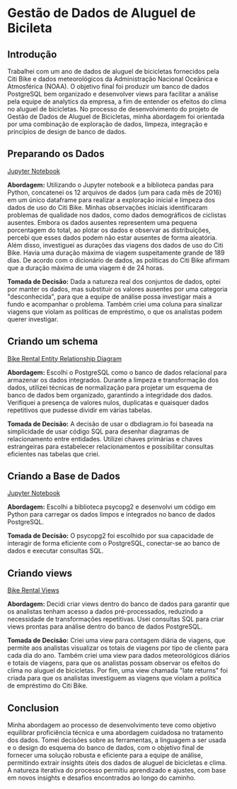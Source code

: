 # Gestão de Dados de Aluguel de Bicileta

## Introdução 

Trabalhei com um ano de dados de aluguel de bicicletas fornecidos pela Citi Bike e dados meteorológicos da Administração Nacional Oceânica e Atmosférica (NOAA). O objetivo final foi produzir um banco de dados PostgreSQL bem organizado e desenvolver views para facilitar a análise pela equipe de analytics da empresa, a fim de entender os efeitos do clima no aluguel de bicicletas. No processo de desenvolvimento do projeto de Gestão de Dados de Aluguel de Bicicletas, minha abordagem foi orientada por uma combinação de exploração de dados, limpeza, integração e princípios de design de banco de dados.

 
## Preparando os Dados
[Jupyter Notebook](./aluguel_bicicleta_Clean.ipynb)

**Abordagem:**
Utilizando o Jupyter notebook e a biblioteca pandas para Python, concatenei os 12 arquivos de dados (um para cada mês de 2016) em um único dataframe para realizar a exploração inicial e limpeza dos dados de uso do Citi Bike. Minhas observações iniciais identificaram problemas de qualidade nos dados, como dados demográficos de ciclistas ausentes. Embora os dados ausentes representem uma pequena porcentagem do total, ao plotar os dados e observar as distribuições, percebi que esses dados podem não estar ausentes de forma aleatória.
Além disso, investiguei as durações das viagens dos dados de uso do Citi Bike. Havia uma duração máxima de viagem suspeitamente grande de 189 dias. De acordo com o dicionário de dados, as políticas do Citi Bike afirmam que a duração máxima de uma viagem é de 24 horas.

**Tomada de Decisão:**
Dada a natureza real dos conjuntos de dados, optei por manter os dados, mas substituir os valores ausentes por uma categoria "desconhecida", para que a equipe de análise possa investigar mais a fundo e acompanhar o problema. Também criei uma coluna para sinalizar viagens que violam as políticas de empréstimo, o que os analistas podem querer investigar.


## Criando um schema
[Bike Rental Entity Relationship Diagram](./aluguel_bicicleta_ERD.pdf)

**Abordagem:**
Escolhi o PostgreSQL como o banco de dados relacional para armazenar os dados integrados. Durante a limpeza e transformação dos dados, utilizei técnicas de normalização para projetar um esquema de banco de dados bem organizado, garantindo a integridade dos dados. Verifiquei a presença de valores nulos, duplicatas e quaisquer dados repetitivos que pudesse dividir em várias tabelas.

**Tomada de Decisão:**
A decisão de usar o dbdiagram.io foi baseada na simplicidade de usar código SQL para desenhar diagramas de relacionamento entre entidades. Utilizei chaves primárias e chaves estrangeiras para estabelecer relacionamentos e possibilitar consultas eficientes nas tabelas que criei.


## Criando a Base de Dados
[Jupyter Notebook](./aluguel_bicicleta_Clean.ipynb)

**Abordagem:**
Escolhi a biblioteca psycopg2 e desenvolvi um código em Python para carregar os dados limpos e integrados no banco de dados PostgreSQL.

**Tomada de Decisão:**
O psycopg2 foi escolhido por sua capacidade de interagir de forma eficiente com o PostgreSQL, conectar-se ao banco de dados e executar consultas SQL.


## Criando views
[Bike Rental Views](./aluguel_bicicleta_views.sql)

**Abordagem:**
Decidi criar views dentro do banco de dados para garantir que os analistas tenham acesso a dados pré-processados, reduzindo a necessidade de transformações repetitivas. Usei consultas SQL para criar views prontas para análise dentro do banco de dados PostgreSQL.

**Tomada de Decisão:** 
Criei uma view para contagem diária de viagens, que permite aos analistas visualizar os totais de viagens por tipo de cliente para cada dia do ano.
Também criei uma view para dados meteorológicos diários e totais de viagens, para que os analistas possam observar os efeitos do clima no aluguel de bicicletas.
Por fim, uma view chamada "late returns" foi criada para que os analistas investiguem as viagens que violam a política de empréstimo do Citi Bike.


## Conclusion
Minha abordagem ao processo de desenvolvimento teve como objetivo equilibrar proficiência técnica e uma abordagem cuidadosa no tratamento dos dados. Tomei decisões sobre as ferramentas, a linguagem a ser usada e o design do esquema do banco de dados, com o objetivo final de fornecer uma solução robusta e eficiente para a equipe de análise, permitindo extrair insights úteis dos dados de aluguel de bicicletas e clima. A natureza iterativa do processo permitiu aprendizado e ajustes, com base em novos insights e desafios encontrados ao longo do caminho.
